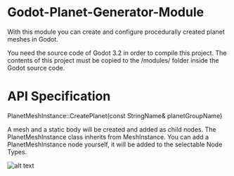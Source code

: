 # Godot-Planet-Generator-Module

With this module you can create and configure procedurally created planet meshes in Godot.

You need the source code of Godot 3.2 in order to compile this project. 
The contents of this project must be copied to the /modules/ folder inside the Godot source code.

# API Specification

PlanetMeshInstance::CreatePlanet(const StringName& planetGroupName)

A mesh and a static body will be created and added as child nodes. The PlanetMeshInstance class inherits from MeshInstance. 
You can add a PlanetMeshInstance node yourself, it will be added to the selectable Node Types.

![alt text](http://url/to/img.png)
